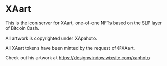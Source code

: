 # XAart

This is the icon server for XAart, one-of-one NFTs based on the SLP layer of Bitcoin Cash.

All artwork is copyrighted under XApahoto.

All XAart tokens have been minted by the request of @XAart.

Check out his artwork at https://designwindow.wixsite.com/xaphoto
